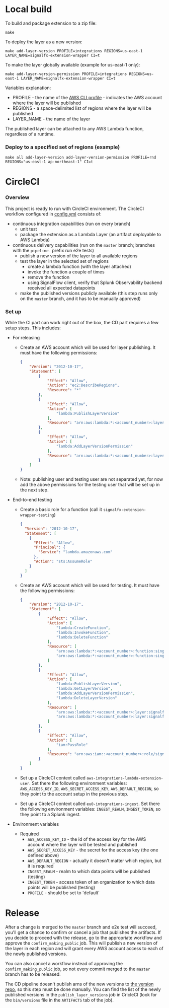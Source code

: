 # Local build

To build and package extension to a zip file:

```
make
```

To deploy the layer as a new version:

```
make add-layer-version PROFILE=integrations REGIONS=us-east-1 LAYER_NAME=signalfx-extension-wrapper CI=t
```

To make the layer globally available (example for us-east-1 only):

```
make add-layer-version-permission PROFILE=integrations REGIONS=us-east-1 LAYER_NAME=signalfx-extension-wrapper CI=t
```

Variables explanation:
* PROFILE - the name of the [AWS CLI profile](https://docs.aws.amazon.com/cli/latest/userguide/cli-configure-profiles.html) - indicates the AWS account where the layer will be published
* REGIONS - a space-delimited list of regions where the layer will be published
* LAYER_NAME - the name of the layer

The published layer can be attached to any AWS Lambda function, regardless of a runtime.


### Deploy to a specified set of regions (example)

```
make all add-layer-version add-layer-version-permission PROFILE=rnd REGIONS="us-east-1 ap-northeast-1" CI=t
```

# CircleCI

### Overview

This project is ready to run with CircleCI environment.
The CircleCI workflow configured in [config.yml](.circleci/config.yml) consists of:
* continuous integration capabilities (run on every branch)
    * unit test
    * package the extension as a Lambda Layer (an artifact deployable to AWS Lambda)
* continuous delivery capabilities (run on the `master` branch;
   branches with the `pipeline-` prefix run e2e tests)
    * publish a new version of the layer to all available regions
    * test the layer in the selected set of regions
        * create a lambda function (with the layer attached)
        * invoke the function a couple of times
        * remove the function
        * using SignalFlow client, verify that Splunk Observability backend received all expected datapoints
    * make the published versions publicly available (this step runs only on the `master` branch,
      and it has to be manually approved)

### Set up

While the CI part can work right out of the box, the CD part requires a few setup steps.
This includes:

* For releasing
    * Create an AWS account which will be used for layer publishing.
      It must have the following permissions:
        ```json
        {
            "Version": "2012-10-17",
            "Statement": [
                {
                    "Effect": "Allow",
                    "Action": "ec2:DescribeRegions",
                    "Resource": "*"
                },
                {
                    "Effect": "Allow",
                    "Action": [
                        "lambda:PublishLayerVersion"
                    ],
                    "Resource": "arn:aws:lambda:*:<account_number>:layer:signalfx-extension-wrapper"
                },
                {
                    "Effect": "Allow",
                    "Action": [
                        "lambda:AddLayerVersionPermission"
                    ],
                    "Resource": "arn:aws:lambda:*:<account_number>:layer:signalfx-extension-wrapper:*"
                }
            ]
        }
        ```

    * Note: publishing user and testing user are not separated yet, for now add 
      the above permissions for the testing user that will be set up in the next step.

* End-to-end testing
    * Create a basic role for a function (call it `signalfx-extension-wrapper-testing`)
        ```json
        {
          "Version": "2012-10-17",
          "Statement": [
            {
              "Effect": "Allow",
              "Principal": {
                "Service": "lambda.amazonaws.com"
              },
              "Action": "sts:AssumeRole"
            }
          ]
        }
        ```
      
    * Create an AWS account which will be used for testing. 
      It must have the following permissions:
        ```json
        {
            "Version": "2012-10-17",
            "Statement": [
                {
                    "Effect": "Allow",
                    "Action": [
                        "lambda:CreateFunction",
                        "lambda:InvokeFunction",
                        "lambda:DeleteFunction"
                    ],
                    "Resource": [
                        "arn:aws:lambda:*:<account_number>:function:singalfx-extension-wrapper-test-function",
                        "arn:aws:lambda:*:<account_number>:function:singalfx-extension-wrapper-test-fast-ingest-function"
                    ]
                },
                {
                    "Effect": "Allow",
                    "Action": [
                        "lambda:PublishLayerVersion",
                        "lambda:GetLayerVersion",
                        "lambda:AddLayerVersionPermission",
                        "lambda:DeleteLayerVersion"
                    ],
                    "Resource": [
                        "arn:aws:lambda:*:<account_number>:layer:signalfx-extension-wrapper-test",
                        "arn:aws:lambda:*:<account_number>:layer:signalfx-extension-wrapper-test:*"
                    ]
                },
                {
                    "Effect": "Allow",
                    "Action": [
                        "iam:PassRole"
                    ],
                    "Resource": "arn:aws:iam::<account_number>:role/signalfx-extension-wrapper-testing"
                }
            ]
        }
        ```

    * Set up a CircleCI context called `aws-integrations-lambda-extension-user`.
      Set there the following environment variables: `AWS_ACCESS_KEY_ID`, `AWS_SECRET_ACCESS_KEY`, 
      `AWS_DEFAULT_REGION`, so they point to the account setup in the previous step.
      
    * Set up a CircleCI context called `eu0-integrations-ingest`.
      Set there the following environment variables: `INGEST_REALM`, `INGEST_TOKEN`,
      so they point to a Splunk ingest.

* Environment variables
    * Required
        * `AWS_ACCESS_KEY_ID` - the id of the access key for the AWS account where the layer will be tested and published
        * `AWS_SECRET_ACCESS_KEY` - the secret for the access key (the one defined above)
        * `AWS_DEFAULT_REGION` - actually it doesn't matter which region, but it is required
        * `INGEST_REALM` - realm to which data points will be published (testing)
        * `INGEST_TOKEN` - access token of an organization to which data points will be published (testing)
        * `PROFILE` - should be set to 'default'


# Release

After a change is merged to the `master` branch and e2e test will succeed, you'll get a chance to confirm or cancel a job that publishes the artifacts.
If you decide to proceed with the release, go to the appropriate workflow and approve the `confirm_making_public` job.
This will publish a new version of the layer in each region and will grant every AWS account access to each of the newly published versions.

You can also cancel a workflow instead of approving the `confirm_making_public` job, so not every commit merged to the `master` branch has to be released.

The CD pipeline doesn't publish arns of the new versions to [the version repo](https://github.com/signalfx/lambda-layer-versions/tree/master/lambda-extension),
so this step must be done manually.
You can find the list of the newly published versions in the `publish_layer_versions` job in CricleCI (look for the `bin/versions` file in the `ARTIFACTS` tab of the job).
